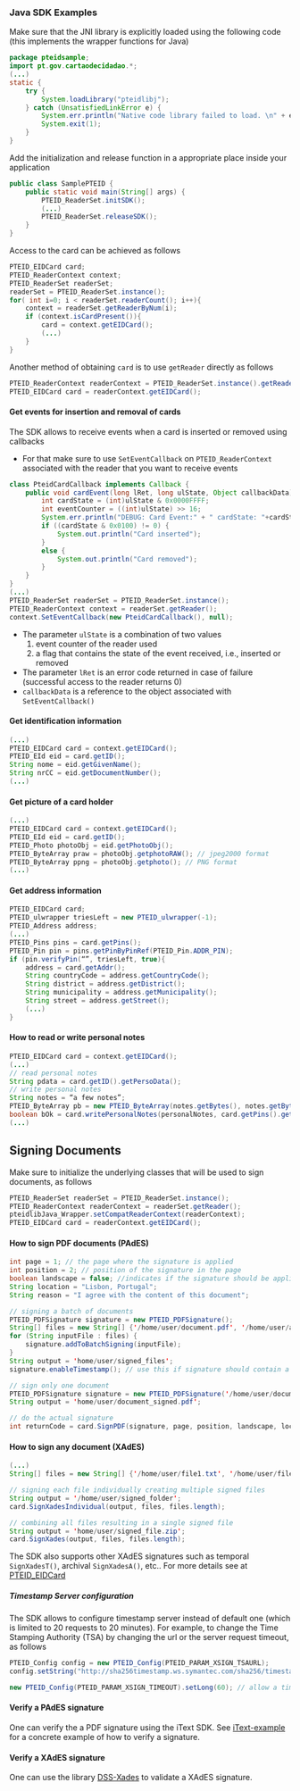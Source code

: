 ### Java SDK Examples
Make sure that the JNI library is explicitly loaded using the following code (this implements the wrapper functions for Java)
```java
package pteidsample;
import pt.gov.cartaodecidadao.*;
(...)
static {
    try {
        System.loadLibrary("pteidlibj");
    } catch (UnsatisfiedLinkError e) {
        System.err.println("Native code library failed to load. \n" + e);
        System.exit(1);
    }
}
```

Add the initialization and release function in a appropriate place inside your application
```java
public class SamplePTEID {
    public static void main(String[] args) {
        PTEID_ReaderSet.initSDK();
        (...)
        PTEID_ReaderSet.releaseSDK();
    }
}
```

Access to the card can be achieved as follows
```java
PTEID_EIDCard card;
PTEID_ReaderContext context;
PTEID_ReaderSet readerSet;
readerSet = PTEID_ReaderSet.instance();
for( int i=0; i < readerSet.readerCount(); i++){
    context = readerSet.getReaderByNum(i);
    if (context.isCardPresent()){
        card = context.getEIDCard();
        (...)
    }
}
```
Another method of obtaining `card` is to use `getReader` directly as follows
```java
PTEID_ReaderContext readerContext = PTEID_ReaderSet.instance().getReader();
PTEID_EIDCard card = readerContext.getEIDCard();
```

#### Get events for insertion and removal of cards
The SDK allows to receive events when a card is inserted or removed using callbacks
- For that make sure to use `SetEventCallback` on `PTEID_ReaderContext` associated with the reader that you want to receive events

```java
class PteidCardCallback implements Callback {
    public void cardEvent(long lRet, long ulState, Object callbackData) {
        int cardState = (int)ulState & 0x0000FFFF;
        int eventCounter = ((int)ulState) >> 16;
        System.err.println("DEBUG: Card Event:" + " cardState: "+cardState + " Event Counter: "+ eventCounter);
        if ((cardState & 0x0100) != 0) {
            System.out.println("Card inserted");
        }
        else {
            System.out.println("Card removed");
        }
    }
}
(...)
PTEID_ReaderSet readerSet = PTEID_ReaderSet.instance();
PTEID_ReaderContext context = readerSet.getReader();
context.SetEventCallback(new PteidCardCallback(), null);
```

- The parameter `ulState` is a combination of two values
    1. event counter of the reader used
    2. a flag that contains the state of the event received, i.e., inserted or removed 
- The parameter `lRet` is an error code returned in case of failure (successful access to the reader returns 0)
- `callbackData` is a reference to the object associated with `SetEventCallback()`

#### Get identification information


```java
(...)
PTEID_EIDCard card = context.getEIDCard();
PTEID_EId eid = card.getID();
String nome = eid.getGivenName();
String nrCC = eid.getDocumentNumber();
(...)
```

#### Get picture of a card holder


```java
(...)
PTEID_EIDCard card = context.getEIDCard();
PTEID_EId eid = card.getID();
PTEID_Photo photoObj = eid.getPhotoObj();
PTEID_ByteArray praw = photoObj.getphotoRAW(); // jpeg2000 format 
PTEID_ByteArray ppng = photoObj.getphoto(); // PNG format
(...)
```

#### Get address information


```java
PTEID_EIDCard card;
PTEID_ulwrapper triesLeft = new PTEID_ulwrapper(-1);
PTEID_Address address;
(...)
PTEID_Pins pins = card.getPins();
PTEID_Pin pin = pins.getPinByPinRef(PTEID_Pin.ADDR_PIN);
if (pin.verifyPin(“”, triesLeft, true){
    address = card.getAddr();
    String countryCode = address.getCountryCode();
    String district = address.getDistrict();
    String municipality = address.getMunicipality();
    String street = address.getStreet();
    (...)
}
```

#### How to read or write personal notes


```java
PTEID_EIDCard card = context.getEIDCard();
(...)
// read personal notes
String pdata = card.getID().getPersoData();
// write personal notes
String notes = “a few notes”;
PTEID_ByteArray pb = new PTEID_ByteArray(notes.getBytes(), notes.getBytes().length);
boolean bOk = card.writePersonalNotes(personalNotes, card.getPins().getPinByPinRef(PTEID_Pin.AUTH_PIN));
(...)
```




## Signing Documents
Make sure to initialize the underlying classes that will be used to sign documents, as follows
```java
PTEID_ReaderSet readerSet = PTEID_ReaderSet.instance();
PTEID_ReaderContext readerContext = readerSet.getReader();
pteidlibJava_Wrapper.setCompatReaderContext(readerContext);
PTEID_EIDCard card = readerContext.getEIDCard();
```
#### How to sign PDF documents (PAdES)


```java
int page = 1; // the page where the signature is applied
int position = 2; // position of the signature in the page
boolean landscape = false; //indicates if the signature should be applied in landscape
String location = "Lisbon, Portugal"; 
String reason = "I agree with the content of this document";

// signing a batch of documents
PTEID_PDFSignature signature = new PTEID_PDFSignature();
String[] files = new String[] {'/home/user/document.pdf', '/home/user/another_document.pdf'};
for (String inputFile : files) {
    signature.addToBatchSigning(inputFile);
}
String output = 'home/user/signed_files';
signature.enableTimestamp(); // use this if signature should contain a timestamp 

// sign only one document
PTEID_PDFSignature signature = new PTEID_PDFSignature('/home/user/document.pdf');
String output = 'home/user/document_signed.pdf';

// do the actual signature
int returnCode = card.SignPDF(signature, page, position, landscape, location, reason, output);

```

#### How to sign any document (XAdES)


```java
(...)
String[] files = new String[] {'/home/user/file1.txt', '/home/user/file2.txt'};

// signing each file individually creating multiple signed files
String output = '/home/user/signed_folder';
card.SignXadesIndividual(output, files, files.length);

// combining all files resulting in a single signed file
String output = 'home/user/signed_file.zip';
card.SignXades(output, files, files.length);

```
The SDK also supports other XAdES signatures such as temporal `SignXadesT()`, archival `SignXadesA()`, etc..
For more details see at [PTEID_EIDCard](./classpt_1_1gov_1_1cartaodecidadao_1_1PTEID__EIDCard.html) 



##### Timestamp Server configuration 
The SDK allows to configure timestamp server instead of default one (which is limited to 20 requests to 20 minutes).
For example, to change the Time Stamping Authority (TSA) by changing the url or the server request timeout, as follows
```java
PTEID_Config config = new PTEID_Config(PTEID_PARAM_XSIGN_TSAURL);
config.setString("http://sha256timestamp.ws.symantec.com/sha256/timestamp"); //use a third party TSA

new PTEID_Config(PTEID_PARAM_XSIGN_TIMEOUT).setLong(60); // allow a timeout of 60 seconds
```

#### Verify a PAdES signature 

One can verify the a PDF signature using the iText SDK.
See [iText-example](https://github.com/itext/i7js-samples/tree/master/publications/signatures/src/test/java/com/itextpdf/samples/signatures/chapter05) for a concrete example of how to verify a signature.


#### Verify a XAdES signature

One can use the library [DSS-Xades](https://github.com/esig/dss/tree/master/dss-xades)  to validate a XAdES signature.
